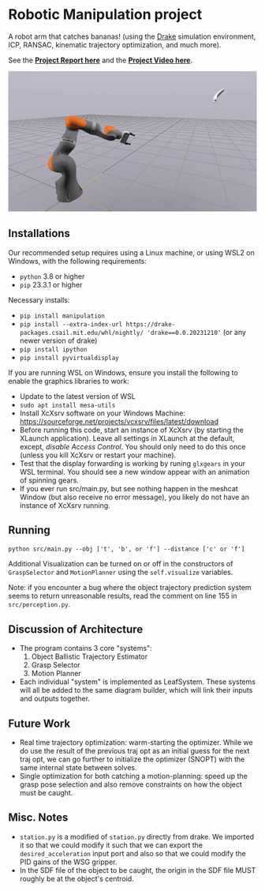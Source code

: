 # Robotic Manipulation project

A robot arm that catches bananas! (using the [Drake](https://drake.mit.edu/) simulation environment, ICP, RANSAC, kinematic trajectory optimization, and much more).

See the [**Project Report here**](https://github.com/barci2/6.4210-Robotic-Manipulation/blob/main/Final_Project_Report.pdf) and the [**Project Video here**](https://www.youtube.com/watch?v=TrhjG72PJNU).

![](catch_banana.gif)

## Installations
Our recommended setup requires using a Linux machine, or using WSL2 on Windows, with the following requirements:
- `python` 3.8 or higher
- `pip` 23.3.1 or higher

Necessary installs:
- `pip install manipulation`
- `pip install --extra-index-url https://drake-packages.csail.mit.edu/whl/nightly/ 'drake==0.0.20231210'` (or any newer version of drake)
- `pip install ipython`
- `pip install pyvirtualdisplay`

If you are running WSL on Windows, ensure you install the following to enable the graphics libraries to work:
 - Update to the latest version of WSL
 - `sudo apt install mesa-utils`
 - Install XcXsrv software on your Windows Machine: https://sourceforge.net/projects/vcxsrv/files/latest/download
 - Before running this code, start an instance of XcXsrv (by starting the XLaunch application). Leave all settings in XLaunch at the default, except, *disable Access Control*. You should only need to do this once (unless you kill XcXsrv or restart your machine).
 - Test that the display forwarding is working by runing `glxgears` in your WSL terminal. You should see a new window appear with an animation of spinning gears.
 - If you ever run src/main.py, but see nothing happen in the meshcat Window (but also receive no error message), you likely do not have an instance of XcXsrv running.

## Running
```
python src/main.py --obj ['t', 'b', or 'f'] --distance ['c' or 'f']
```

Additional Visualization can be turned on or off in the constructors of `GraspSelector` and `MotionPlanner` using the `self.visualize` variables.

Note: if you encounter a bug where the object trajectory prediction system seems to return unreasonable results, read the comment on line 155 in `src/perception.py`.

## Discussion of Architecture
 - The program contains 3 core "systems":
    1. Object Ballistic Trajectory Estimator
    2. Grasp Selector
    3. Motion Planner
 - Each individual "system" is implemented as LeafSystem. These systems will all be added to the same diagram builder, which will link their inputs and outputs together.

## Future Work
 - Real time trajectory optimization: warm-starting the optimizer. While we do use the result of the previous traj opt as an initial guess for the next traj opt, we can go further to initialize the optimizer (SNOPT) with the same internal state between solves.
 - Single optimization for both catching a motion-planning: speed up the grasp pose selection and also remove constraints on how the object must be caught.

## Misc. Notes
 - `station.py` is a modified of `station.py` directly from drake. We imported it so that we could modify it such that we can export the `desired_acceleration` input port and also so that we could modify the PID gains of the WSG gripper.
 - In the SDF file of the object to be caught, the origin in the SDF file MUST roughly be at the object's centroid.
